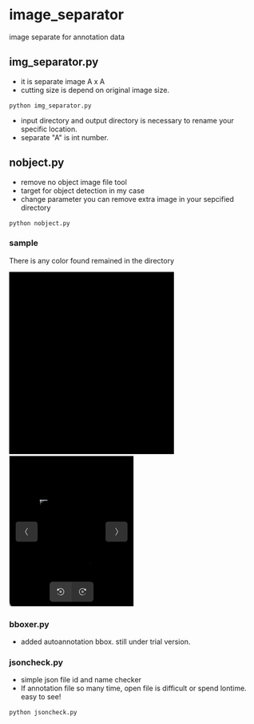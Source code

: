 # image_separator
image separate for annotation data

## img_separator.py
- it is separate image A x A 
- cutting size is depend on original image size.

```
python img_separator.py

```
- input directory and output directory is necessary to rename your specific location.
- separate "A" is int number.

## nobject.py
- remove no object image file tool
- target for object detection in my case
- change parameter you can remove extra image in your sepcified directory

```
python nobject.py

```
### sample
There is any color found remained in the directory

![Remove Image 1](noobj.png)
![remain Image 2](obj.png)

### bboxer.py
- added autoannotation bbox. still under trial version.


### jsoncheck.py
- simple json file id and name checker
- If annotation file so many time, open file is difficult or spend lontime. easy to see!


```
python jsoncheck.py

```
